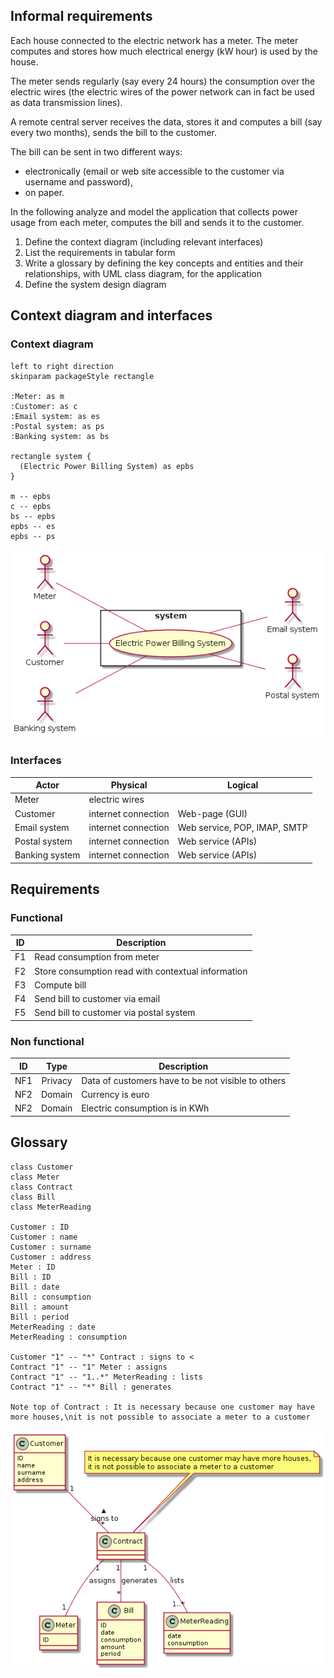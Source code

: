 ## Informal requirements

Each house connected to the electric network has a meter. The meter computes and stores how much electrical energy (kW hour) is used by the house. 

The meter sends regularly (say every 24 hours) the consumption over the electric wires (the electric wires of the power network can in fact be used as data transmission lines). 

A remote central server receives the data, stores it and computes a bill (say every two months), sends the bill to the customer. 

The bill can be sent in two different ways:
 
* electronically (email or web site accessible to the customer via username and password),
* on paper.

In the following analyze and model the application that collects power usage from each meter, computes the bill and sends it to the customer. 

1. Define the context diagram (including relevant interfaces)
2. List the requirements in tabular form
3. Write a glossary by defining the key concepts and entities and their relationships, with UML class diagram, for the application 
4. Define the system design diagram


## Context diagram and interfaces

### Context diagram

```plantuml
left to right direction
skinparam packageStyle rectangle

:Meter: as m
:Customer: as c
:Email system: as es
:Postal system: as ps
:Banking system: as bs

rectangle system {
  (Electric Power Billing System) as epbs
}

m -- epbs
c -- epbs
bs -- epbs
epbs -- es
epbs -- ps
```
![context diagram](pictures/context_diagram.png)

### Interfaces

| Actor          | Physical            | Logical                      |
| -------------- | ------------------- | ---------------------------- |
| Meter          | electric wires      |                              |
| Customer       | internet connection | Web-page (GUI)               |
| Email system   | internet connection | Web service, POP, IMAP, SMTP |
| Postal system  | internet connection | Web service (APIs)           |
| Banking system | internet connection | Web service (APIs)           |


## Requirements

### Functional
| ID | Description                                        |
|:--:| -------------------------------------------------- |
| F1 | Read consumption from meter                        |
| F2 | Store consumption read with contextual information |
| F3 | Compute bill                						  |
| F4 | Send bill to customer via email 				      |
| F5 | Send bill to customer via postal system            |

### Non functional
| ID  | Type    | Description 										 |
|:---:|:-------:| -------------------------------------------------- |
| NF1 | Privacy | Data of customers have to be not visible to others | 
| NF2 | Domain  | Currency is euro 									 |
| NF2 | Domain  | Electric consumption is in KWh 					 |


## Glossary

```plantuml
class Customer
class Meter
class Contract
class Bill
class MeterReading

Customer : ID
Customer : name
Customer : surname
Customer : address
Meter : ID
Bill : ID
Bill : date
Bill : consumption
Bill : amount
Bill : period
MeterReading : date
MeterReading : consumption

Customer "1" -- "*" Contract : signs to <
Contract "1" -- "1" Meter : assigns
Contract "1" -- "1..*" MeterReading : lists
Contract "1" -- "*" Bill : generates

Note top of Contract : It is necessary because one customer may have more houses,\nit is not possible to associate a meter to a customer
```
![glossary](pictures/glossary.png)




